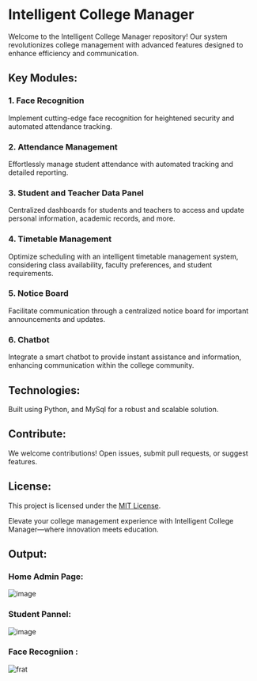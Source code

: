 # Intelligent College Manager

Welcome to the Intelligent College Manager repository! Our system revolutionizes college management with advanced features designed to enhance efficiency and communication.

## Key Modules:

### 1. Face Recognition
Implement cutting-edge face recognition for heightened security and automated attendance tracking.

### 2. Attendance Management
Effortlessly manage student attendance with automated tracking and detailed reporting.

### 3. Student and Teacher Data Panel
Centralized dashboards for students and teachers to access and update personal information, academic records, and more.

### 4. Timetable Management
Optimize scheduling with an intelligent timetable management system, considering class availability, faculty preferences, and student requirements.

### 5. Notice Board
Facilitate communication through a centralized notice board for important announcements and updates.

### 6. Chatbot
Integrate a smart chatbot to provide instant assistance and information, enhancing communication within the college community.

## Technologies:

Built using Python, and MySql for a robust and scalable solution.

## Contribute:

We welcome contributions! Open issues, submit pull requests, or suggest features. 

## License:

This project is licensed under the [MIT License](LICENSE).

Elevate your college management experience with Intelligent College Manager—where innovation meets education.

## Output:
### Home Admin Page:
![image](https://github.com/Nidhi22245/Intelligent-College-Manager/assets/126691380/baf4680a-3701-43cb-909a-c86dd4c277b3)

### Student Pannel:
![image](https://github.com/Nidhi22245/Intelligent-College-Manager/assets/126691380/edd97a81-72d7-4f3e-bdbb-2b66dd0822ae)

### Face Recogniion :
![frat](https://github.com/Nidhi22245/Intelligent-College-Manager/assets/126691380/8f3c83de-fa3a-487e-9fb7-ef14f8e261b7)


